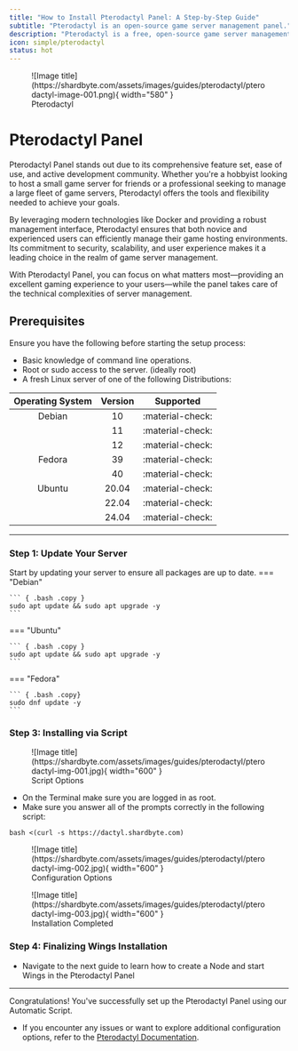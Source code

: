 ```yaml
---
title: "How to Install Pterodactyl Panel: A Step-by-Step Guide"
subtitle: "Pterodactyl is an open-source game server management panel."
description: "Pterodactyl is a free, open-source game server management panel built with PHP, React, and Go. Designed with security in mind, Pterodactyl runs all game servers in isolated Docker containers while exposing a beautiful and intuitive UI to end users."
icon: simple/pterodactyl
status: hot
---
```


<figure markdown>
  ![Image title](https://shardbyte.com/assets/images/guides/pterodactyl/pterodactyl-image-001.png){ width="580" }
  <figcaption>Pterodactyl</figcaption>
</figure>

# **Pterodactyl Panel**

Pterodactyl Panel stands out due to its comprehensive feature set, ease of use, and active development community. Whether you're a hobbyist looking to host a small game server for friends or a professional seeking to manage a large fleet of game servers, Pterodactyl offers the tools and flexibility needed to achieve your goals.

By leveraging modern technologies like Docker and providing a robust management interface, Pterodactyl ensures that both novice and experienced users can efficiently manage their game hosting environments. Its commitment to security, scalability, and user experience makes it a leading choice in the realm of game server management.

With Pterodactyl Panel, you can focus on what matters most—providing an excellent gaming experience to your users—while the panel takes care of the technical complexities of server management.

## **Prerequisites**

Ensure you have the following before starting the setup process:

- Basic knowledge of command line operations.
- Root or sudo access to the server. (ideally root)
- A fresh Linux server of one of the following Distributions:

| Operating System | Version | Supported        |
| :--------------: | :-----: | :--------------: |
| Debian           | 10      | :material-check: |
|                  | 11      | :material-check: |
|                  | 12      | :material-check: |
| Fedora           | 39      | :material-check: |
|                  | 40      | :material-check: |
| Ubuntu           | 20.04   | :material-check: |
|                  | 22.04   | :material-check: |
|                  | 24.04   | :material-check: |

---

### **Step 1: Update Your Server**

Start by updating your server to ensure all packages are up to date.
=== "Debian"

    ``` { .bash .copy }
    sudo apt update && sudo apt upgrade -y
    ```

=== "Ubuntu"

    ``` { .bash .copy }
    sudo apt update && sudo apt upgrade -y
    ```

=== "Fedora"

    ``` { .bash .copy}
    sudo dnf update -y
    ```

### **Step 3: Installing via Script**

<figure markdown>
  ![Image title](https://shardbyte.com/assets/images/guides/pterodactyl/pterodactyl-img-001.jpg){ width="600" }
  <figcaption>Script Options</figcaption>
</figure>

- On the Terminal make sure you are logged in as root.
- Make sure you answer all of the prompts correctly in the following script:

``` { .bash .copy title="Pterodactyl Installation Script" }
bash <(curl -s https://dactyl.shardbyte.com)
```

<figure markdown>
  ![Image title](https://shardbyte.com/assets/images/guides/pterodactyl/pterodactyl-img-002.jpg){ width="600" }
  <figcaption>Configuration Options</figcaption>
</figure>

<figure markdown>
  ![Image title](https://shardbyte.com/assets/images/guides/pterodactyl/pterodactyl-img-003.jpg){ width="600" }
  <figcaption>Installation Completed</figcaption>
</figure>

### **Step 4: Finalizing Wings Installation**

- Navigate to the next guide to learn how to create a Node and start Wings in the Pterodactyl Panel

---

Congratulations! You've successfully set up the Pterodactyl Panel using our Automatic Script.

- If you encounter any issues or want to explore additional configuration options, refer to the [Pterodactyl Documentation](https://pterodactyl.io/project/introduction.html).
